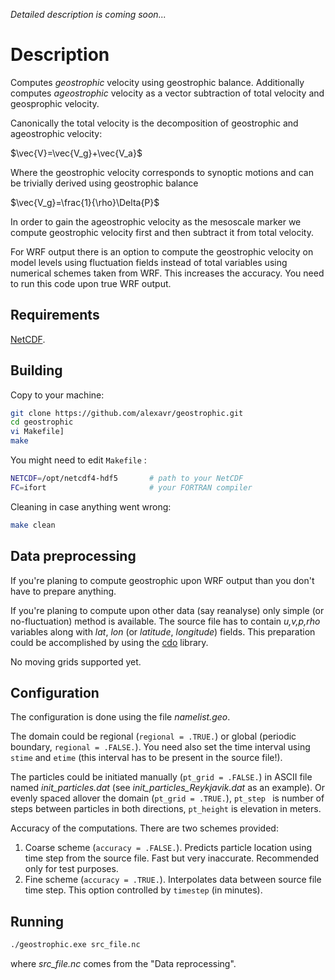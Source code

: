 *Detailed description is coming soon...*

# Description

Computes *geostrophic* velocity using geostrophic balance. Additionally computes *ageostrophic* velocity as a vector subtraction of total velocity and geosprophic velocity. 

Canonically the total velocity is the decomposition of geostrophic and ageostrophic velocity:

$\vec{V}=\vec{V_g}+\vec{V_a}$

Where the geostrophic velocity corresponds to synoptic motions and can be trivially derived using geostrophic balance

$\vec{V_g}=\frac{1}{\rho}\Delta{P}$

In order to gain the ageostrophic velocity as the mesoscale marker we compute geostrophic velocity first and then subtract it from total velocity.

For WRF output there is an option to compute the geostrophic velocity on model levels using fluctuation fields instead of total variables using numerical schemes taken from WRF. This increases the accuracy. You need to run this code upon true WRF output.

## Requirements

[NetCDF](https://www.unidata.ucar.edu/).

## Building 

Copy to your machine:

```bash
git clone https://github.com/alexavr/geostrophic.git
cd geostrophic
vi Makefile]
make
```

You might need to edit `Makefile` :

```bash
NETCDF=/opt/netcdf4-hdf5       # path to your NetCDF
FC=ifort                       # your FORTRAN compiler
```

Cleaning in case anything went wrong:

```bash
make clean
```

## Data preprocessing

If you're planing to compute geostrophic upon WRF output than you don't have to prepare anything.

If you're planing to compute upon other data (say reanalyse) only simple (or no-fluctuation) method is available. The source file has to contain *u,v,p,rho* variables along with *lat*, *lon* (or *latitude*, *longitude*) fields. This preparation could be accomplished by using the [cdo](https://code.mpimet.mpg.de/projects/cdo/) library. 

No moving grids supported yet.

## Configuration

The configuration is done using the file *namelist.geo*.



The domain could be regional (`regional = .TRUE.`) or global (periodic boundary, `regional = .FALSE.`). You need also set the time interval using `stime` and `etime` (this interval has to be present in the source file!).

The particles could be initiated manually (`pt_grid = .FALSE.`) in ASCII file named *init_particles.dat* (see *init_particles_Reykjavik.dat* as an example). Or evenly spaced allover the domain (`pt_grid = .TRUE.`), `pt_step ` is number of steps between particles in both directions, `pt_height` is elevation in meters. 

Accuracy of the computations. There are two schemes provided: 

1. Coarse scheme (`accuracy = .FALSE.`). Predicts particle location using time step from the source file. Fast but very inaccurate. Recommended only for test purposes. 
2. Fine scheme (`accuracy = .TRUE.`). Interpolates data between source file time step. This option controlled by `timestep` (in minutes).

## Running

```bash
./geostrophic.exe src_file.nc
```

where *src_file.nc* comes from the "Data reprocessing".



